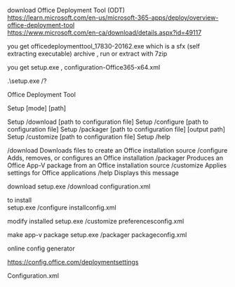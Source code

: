download  Office Deployment Tool (ODT)  
https://learn.microsoft.com/en-us/microsoft-365-apps/deploy/overview-office-deployment-tool   
https://www.microsoft.com/en-ca/download/details.aspx?id=49117  

you get officedeploymenttool_17830-20162.exe which is a sfx (self extracting executable) archive , run or extract with 7zip   

you get  setup.exe , configuration-Office365-x64.xml  


 .\setup.exe /?

Office Deployment Tool

Setup [mode] [path]

Setup /download [path to configuration file]
Setup /configure [path to configuration file]
Setup /packager [path to configuration file] [output path]
Setup /customize [path to configuration file]
Setup /help

 /download Downloads files to create an Office installation source
 /configure Adds, removes, or configures an Office installation
 /packager Produces an Office App-V package from an Office installation source
 /customize Applies settings for Office applications
 /help Displays this message

 
download
setup.exe /download configuration.xml    


to install  
setup.exe /configure installconfig.xml    


modify installed
setup.exe /customize preferencesconfig.xml

make app-v package
setup.exe /packager packageconfig.xml


online config generator    

https://config.office.com/deploymentsettings    

Configuration.xml
<Configuration ID="ff11f9ec-a846-41ff-96db-dcd293680cb6">
  <Add OfficeClientEdition="64" Channel="Current">
    <Product ID="O365BusinessEEANoTeamsRetail">
      <Language ID="en-us" />
      <ExcludeApp ID="Access" />
      <ExcludeApp ID="Groove" />
      <ExcludeApp ID="Lync" />
      <ExcludeApp ID="OneDrive" />
      <ExcludeApp ID="OneNote" />
      <ExcludeApp ID="Outlook" />
      <ExcludeApp ID="Publisher" />
    </Product>
  </Add>
  <Updates Enabled="TRUE" />
  <RemoveMSI />
  <Display Level="Full" AcceptEULA="TRUE" />
</Configuration>




